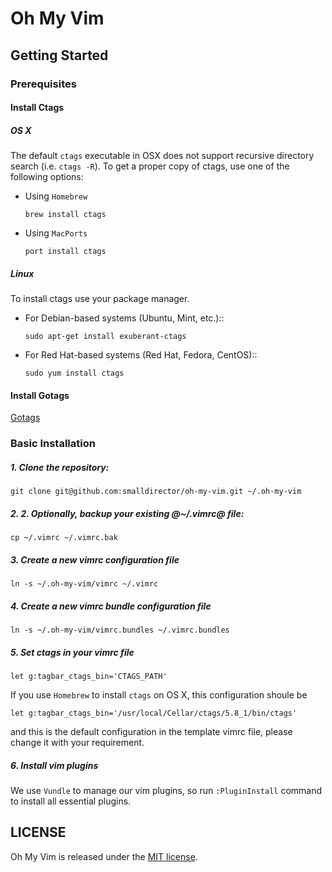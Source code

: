 # Oh My Vim

## Getting Started

### Prerequisites

#### Install Ctags
##### OS X

The default ``ctags`` executable in OSX does not support recursive directory
search (i.e. ``ctags -R``). To get a proper copy of ctags, use one of the
following options:

* Using `Homebrew`

    `brew install ctags`

* Using `MacPorts`

    `port install ctags`

##### Linux

To install ctags use your package manager. 

* For Debian-based systems (Ubuntu, Mint, etc.)::

    `sudo apt-get install exuberant-ctags`

* For Red Hat-based systems (Red Hat, Fedora, CentOS)::

    `sudo yum install ctags`

#### Install Gotags
[Gotags](https://github.com/jstemmer/gotags)

### Basic Installation

##### 1. Clone the repository:
`git clone git@github.com:smalldirector/oh-my-vim.git ~/.oh-my-vim`

##### 2. 2. *Optionally*, backup your existing @~/.vimrc@ file:
`cp ~/.vimrc ~/.vimrc.bak`

##### 3. Create a new vimrc configuration file
`ln -s ~/.oh-my-vim/vimrc ~/.vimrc`

##### 4. Create a new vimrc bundle configuration file
`ln -s ~/.oh-my-vim/vimrc.bundles ~/.vimrc.bundles`

##### 5. Set ctags in your vimrc file
`let g:tagbar_ctags_bin='CTAGS_PATH'`

If you use `Homebrew` to install `ctags` on OS X, this configuration shoule be

`let g:tagbar_ctags_bin='/usr/local/Cellar/ctags/5.8_1/bin/ctags'`

and this is the default configuration in the template vimrc file, please change it with your requirement.
##### 6. Install vim plugins
We use `Vundle` to manage our vim plugins, so run `:PluginInstall` command to install all essential plugins.

## LICENSE

Oh My Vim is released under the [MIT license](https://github.com/smalldirector/oh-my-vim/blob/master/LICENSE).
